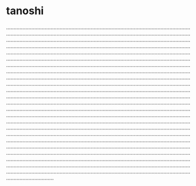 # tanoshi

................................................................................................................................................................................................................................................................................................................................................................................................................................................................................................................................................................................................................................................................................................................................................................................................................................................................................................................................................................................................................................................................................................................................................................................................................................................................................................................................................................................................................................................................................................................................................................................................................................................................................................................................................................................................................................................................................................................................................................................................................................................................................................................................................................................................................................................................................................................................................................................................................................................................................................................................................................................................................................................................................................................................................................................................................................................................................................................................................................................................................................................................................................................................